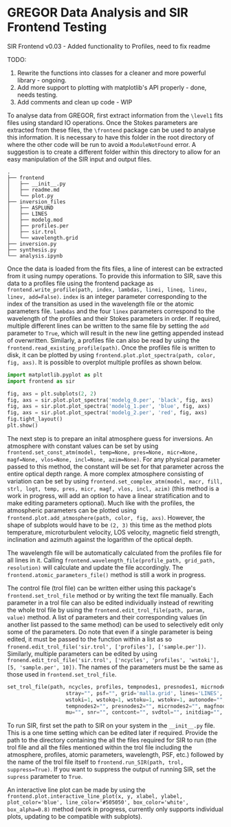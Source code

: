 # GREGOR Data Analysis and SIR Frontend Testing

SIR Frontend v0.03 - Added functionality to Profiles, need to fix readme

TODO:
1. Rewrite the functions into classes for a cleaner and more powerful library - ongoing.
2. Add more support to plotting with matplotlib's API properly - done, needs testing.
3. Add comments and clean up code - WIP

To analyse data from GREGOR, first extract information from the `\level1` fits files using standard IO operations. Once the Stokes parameters are extracted from these files, the `\frontend` package can be used to analyse this information. It is necessary to have this folder in the root directory of where the other code will be run to avoid a `ModuleNotFound` error. A suggestion is to create a different folder within this directory to allow for an easy manipulation of the SIR input and output files.

```
.
├── frontend
│   ├── __init__.py
│   ├── readme.md
│   └── plot.py
├── inversion_files
│   ├── ASPLUND
│   ├── LINES
│   ├── modelg.mod
│   ├── profiles.per
│   ├── sir.trol
│   └── wavelength.grid
├── inversion.py
├── synthesis.py
└── analysis.ipynb
```

Once the data is loaded from the fits files, a line of interest can be extracted from it using numpy operations. To provide this information to SIR, save this data to a profiles file using the frontend package as `frontend.write_profile(path, index, lambdas, linei, lineq, lineu, linev, add=False)`. `index` is an integer parameter corresponding to the index of the transition as used in the wavelength file or the atomic parameters file. `lambdas` and the four `linex` parameters correspond to the wavelength of the profiles and their Stokes parameters in order. If required, multiple different lines can be written to the same file by setting the `add` parameter to `True`, which will result in the new line getting appended instead of overwritten. Similarly, a profiles file can also be read by using the `frontend.read_existing_profile(path)`. Once the profiles file is written to disk, it can be plotted by using `frontend.plot.plot_spectra(path, color, fig, axs)`. It is possible to overplot multiple profiles as shown below.

```python
import matplotlib.pyplot as plt
import frontend as sir

fig, axs = plt.subplots(2, 2)
fig, axs = sir.plot.plot_spectra('modelg_0.per', 'black', fig, axs)
fig, axs = sir.plot.plot_spectra('modelg_1.per', 'blue', fig, axs)
fig, axs = sir.plot.plot_spectra('modelg_2.per', 'red', fig, axs)
fig.tight_layout()
plt.show()
```

The next step is to prepare an inital atmosphere guess for inversions. An atmosphere with constant values can be set by using `frontend.set_const_atm(model, temp=None, pres=None, micr=None, magf=None, vlos=None, incl=None, azim=None)`. For any physical parameter passed to this method, the constant will be set for that parameter across the entire optical depth range. A more complex atmosphere consisting of variation can be set by using `frontend.set_complex_atm(model, macr, fill, strl, logt, temp, pres, micr, magf, vlos, incl, azim)` (this method is a work in progress, will add an option to have a linear stratification and to make editing parameters optional). Much like with the profiles, the atmospheric parameters can be plotted using `frontend.plot.add_atmosphere(path, color, fig, axs)`. However, the shape of subplots would have to be `(2, 3)` this time as the method plots temperature, microturbulent velocity, LOS velocity, magnetic field strength, inclination and azimuth against the logarithm of the optical depth.

The wavelength file will be automatically calculated from the profiles file for all lines in it. Calling `frontend.wavelength_file(profile_path, grid_path, resolution)` will calculate and update the file accordingly. The `frontend.atomic_parameters_file()` method is still a work in progress. 

The control file (trol file) can be written either using this package's `frontend.set_trol_file` method or by writing the text file manually. Each parameter in a trol file can also be edited individually instead of rewriting the whole trol file by using the `frontend.edit_trol_file(path, param, value)` method. A list of parameters and their corresponding values (in another list passed to the same method) can be used to selectively edit only some of the parameters. Do note that even if a single parameter is being edited, it must be passed to the function within a list as so `fronend.edit_trol_file('sir.trol', ['profiles'], ['sample.per'])`. Similarly, multiple parameters can be edited by using `fronend.edit_trol_file('sir.trol', ['ncycles', 'profiles', 'wstoki'], [5, 'sample.per', 10])`. The names of the parameters must be the same as those used in `frontend.set_trol_file`.

```python
set_trol_file(path, ncycles, profiles, tempnodes1, presnodes1, micrnodes1, magfnodes1, vlosnodes1, inclnodes1, azimnodes1,
                   stray="", psf="", grid='malla.grid', lines='LINES', abundances='ASPLUND', atmguess1='modelg.mod', atmguess2='',
                   wstoki=1, wstokq=1, wstoku=1, wstokv=1, autonode="", invmacro1="", invmacro2="", invfill="", invstray="",
                   tempnodes2="", presnodes2="", micrnodes2="", magfnodes2="", vlosnodes2="", inclnodes2="", azimnodes2="",
                   mu="", snr="", contcont="", svdtol="", initdiag="", interpstrat="", gaspres1="", gaspres2="", magpres="", nltedep="")
```

To run SIR, first set the path to SIR on your system in the `__init__.py` file. This is a one time setting which can be edited later if required. Provide the path to the directory containing the all the files required for SIR to run (the trol file and all the files mentioned within the trol file including the atmosphere, profiles, atomic parameters, wavelength, PSF, etc.) followed by the name of the trol file itself to `frontend.run_SIR(path, trol, suppress=True)`. If you want to suppress the output of running SIR, set the `supress` parameter to `True`.

An interactive line plot can be made by using the `frontend.plot.interactive_line_plot(x, y, xlabel, ylabel, plot_color='blue', line_color='#505050', box_color='white', box_alpha=0.8)` method (work in progress, currently only supports individual plots, updating to be compatible with subplots).
